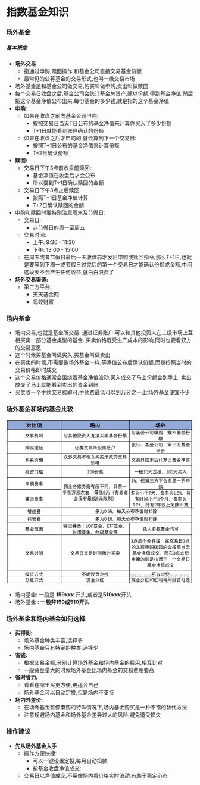 # 指数基金知识
### 场外基金
##### 基本概念
- **场外交易**
  - 指通过申购,赎回操作,和基金公司直接交易基金份额
  - 最常见的公募基金的交易形式,也叫一级交易市场
- 场外基金是和基金公司做交易,购买叫做申购,卖出叫做赎回
- 每个交易日收盘之后,基金公司会统计基金总资产,除以份额,得到基金净值,然后把这个基金净值公布出来.每份基金的多少钱,就是指的这个基金净值
- **申购:**
  - 如果在收盘之前向基金公司申购:
	- 按照交易日当天T日公布的基金净值来计算你买入了多少份额
	- T+1日就能看到账户确认的份额
  - 如果在收盘之后才申购的,就会算到下一个交易日:
	- 按照T+1日公布的基金净值来计算份额
	- T+2日确认份额
- **赎回:**
  - 交易日下午3点前收盘前赎回:
    - 基金净值在收盘后才会公布
	- 所以要到T+1日确认赎回的金额
  - 交易日下午3点之后赎回:
	- 按照T+1日基金净值计算
	- T+2日确认赎回的金额
- 申购和赎回时要特别注意周末及节假日:
  - 交易日:
    - 非节假日的周一至周五
  - 交易时间:
	- 上午: 9:30 - 11:30
	- 下午: 13:00 - 15:00
  - 在周五或者节假日最后一天收盘前才发出申购或赎回指令,那么T+1日,也就是要等到下周一或节假日过完后的第一个交易日才能确认份额或金额,中间这段天不会产生任何收益,就白白浪费了
- **场外交易渠道:**
  - 第三方平台:
	- 天天基金网
	- 蚂蚁财富
### 场内基金
- 场内交易,也就是基金所交易. 通过证券账户.可以和其他投资人在二级市场上互相买卖一部分基金类型的基金. 买卖价格既受生产成本的影响,同时也要看双方的交易意愿
- 这个时候买基金叫做买入,买基金叫做卖出
- 在买卖的时候,不需要像场外基金一样,等净值公布后确认份额,而是按照当时的交易价格即时成交
- 这个交易价格通常会围绕着基金净值波动,买入成交了马上份额会到手上. 卖出成交了马上就能看到卖出的资金到账.
- 买卖收一个手续交易费即可,手续费最低可以到万分之一,比场外基金便宜不少
### 场外基金和场内基金比较
![指数基金知识](../resource/指数基金知识.png)
- 场内基金: 一般是 **159xxx** 开头,或者是**510xxx**开头
- 场外基金 **: 一般非159或510开头**
### 场外基金和场内基金如何选择
- **买得到:**
  - 场外基金种类丰富,选择多
  - 场内基金只有特定的种类,选择少
- **省钱:**
  - 根据交易金额,分别计算场外基金和场内基金的费用,相互比对
  - 一般资金量大的时候场外基金比场内基金的交易费用要高
- **省时省力:**
  - 看看在哪里买更方便,更适合自己
  - 场外基金可以自动定投,但是场内不支持
- **场内外差价:**
  - 在场外基金暂停申购的特殊情况下,场内基金购买是一种不错的替代方法
  - 注意规避场内基金和场外基金差异过大的风险,避免遭受损失
### 操作建议
- **先从场外基金入手**
  - 操作方便快捷:
	- 可以一键设置定投,每月自动扣款
	- 按基金收盘净值成交:
  - 交易日以净值成交,不用像场内看价格实时波动,有助于稳定心态
